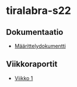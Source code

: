 # tiralabra-s22

## Dokumentaatio

- [Määrittelydokumentti](https://github.com/mikeessi/tiralabra/blob/main/Dokumentaatio/maarittelydokumentti.md)

## Viikkoraportit

- [Viikko 1](https://github.com/mikeessi/tiralabra/blob/main/Dokumentaatio/Viikkoraportti_1.md)
